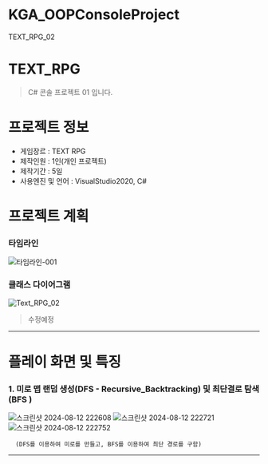 # KGA_OOPConsoleProject
 TEXT_RPG_02
# TEXT_RPG
 >C# 콘솔 프로젝트 01 입니다.
 
# 프로젝트 정보
* 게임장르 : TEXT RPG
* 제작인원 : 1인(개인 프로젝트)
* 제작기간 : 5일
* 사용엔진 및 언어 : VisualStudio2020, C#

# 프로젝트 계획
### 타임라인
  ![타임라인-001](https://github.com/user-attachments/assets/ad1746fb-a5bb-489b-ab05-b52e09815c87)

### 클래스 다이어그램
![Text_RPG_02](https://github.com/user-attachments/assets/bad583a6-ec67-4c4e-b970-e7b5b132b3f9)

 > 수정예정
---

# 플레이 화면 및 특징

   ### 1. 미로 맵 랜덤 생성(DFS - Recursive_Backtracking) 및 최단결로 탐색(BFS )
   ![스크린샷 2024-08-12 222608](https://github.com/user-attachments/assets/a9be2beb-0be8-4e66-8b21-698fa5103da5)
   ![스크린샷 2024-08-12 222721](https://github.com/user-attachments/assets/84c81fd5-efed-4a69-9fdc-0e2cb5ba1026)
   ![스크린샷 2024-08-12 222752](https://github.com/user-attachments/assets/b5d7f704-a1ae-4de9-8719-644189952cb6)
   
      (DFS를 이용하여 미로를 만들고, BFS를 이용하여 최단 경로를 구함)
---





